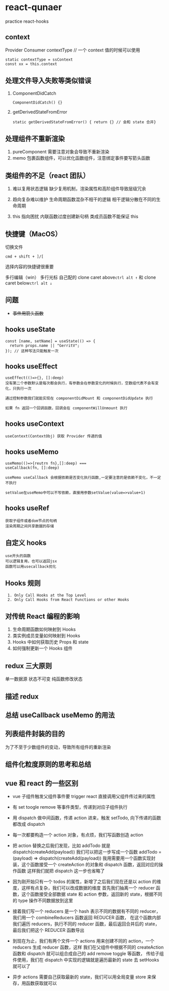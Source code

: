 # react-qunaer

practice react-hooks

## context

Provider
Consumer
contextType // 一个 context 值的时候可以使用

    static contextType = ssContext
    const xx = this.context

## 处理文件导入失败等类似错误

1.  ComponentDidCatch

        ComponentDidCatch() {}

2.  getDerivedStateFromError

        static getDerivedStateFromError() { return {} // 会和 state 合并}

## 处理组件不重新渲染

1. pureComponent 需要注意对象会导致不重新渲染
2. memo 包裹函数组件，可以优化函数组件，注意绑定事件要写箭头函数

## 类组件的不足（react 团队）

1. 难以复用状态逻辑
   缺少复用机制，渲染属性和高阶组件导致层级冗余

2. 趋向复杂难以维护
   生命周期函数混杂不相干的逻辑
   相干逻辑分散在不同的生命周期

3. this 指向困扰
   内联函数过度创建新句柄
   类成员函数不能保证 this

## 快捷键（MacOS）

切换文件

    cmd + shift + ]/[

选择内容的快捷键很重要

多行编辑（win）
多行光标 自己配的 clone caret above`ctrl alt ↑` 和 clone caret below`ctrl alt ↓`

## 问题

-   ~~事件用箭头函数~~

## hooks useState

    const [name, setName] = useState(() => {
      return props.name || "GerritV";
    }); // 这种写法只能触发一次

## hooks useEffect

    useEffect(()=>{}, []:deep)
    没有第二个参数默认是每次都会执行，有参数会在参数变化的时候执行，空数组代表不会有变化，只执行一次

    通过控制参数我们就能实现在 componentDidMount 和 componentDidUpdate 执行

    如果 fn 返回一个回调函数，回调会在 componentWillUnmount 执行

## hooks useContext

    useContext(ContextObj) 获取 Provider 传递的值

## hooks useMemo

    useMemo(()=>{reutrn fn},[]:deep) ===
    useCallback(fn, []:deep)

    useMemo useCallback 会根据依赖是否变化执行函数,一定要注意的是依赖不变化，不一定不执行

    setValue在useMemo中可以不写依赖，直接用参数setValue(value=>value+1)

## hooks useRef

    获取子组件或者dom节点的句柄
    渲染周期之间共享数据的存储

## 自定义 hooks

    use开头的函数
    可以逻辑复用，也可以返回jsx
    函数可以用usecallback优化

## Hooks 规则

     1. Only Call Hooks at the Top Level
     2. Only Call Hooks from React Functions or other Hooks

## 对传统 React 编程的影响

1. 生命周期函数如何映射到 Hooks
2. 类实例成员变量如何映射到 Hooks
3. Hooks 中如何获取历史 Props 和 state
4. 如何强制更新一个 Hooks 组件

## redux 三大原则

单一数据源
状态不可变
纯函数修改状态

## 描述 redux

## 总结 useCallback useMemo 的用法

## 列表组件封装的目的

为了不至于少数组件的变动，导致所有组件的重新渲染

## 组件化粒度原则的思考和总结

## vue 和 react 的一些区别

-   vue 子组件触发父组件事件要 trigger react 直接调用父组件传过来的属性

-   有 set toogle remove 等事件类型，传递到对应子组件执行
-   用 dispatch 做中间函数，传递 action 进来，触发 setTodo, 向下传递的函数都改成 dispatch
-   每一次都要构造一个 action 对象，有点烦，我们写函数创造 action
-   把 action 替换之后我们发现，比如 addTodo 就是 dispatch(createAdd(payload))
    我们可以把这一步写成一个函数 addTodo = (payload) => dispatch(createAdd(payload))
    我用需要用一个函数实现封装，这个函数接受一个 createAction 的对象和 dispatch 函数，返回对应的操作函数
    这样我们就把 dispatch 这一步也省略了
-   因为刚开始只有一个 todos 的属性，新增了之后我们现在还是以 action 的维度，这样有点复杂，我们可以改成数据的维度
    首先我们抽离一个 reducer 函数，这个函数接受全部数据 state 和 action 参数，返回新的 state，根据不同的 type 操作不同数据放到这里
-   接着我们写一个 reducers 是一个 hash 表示不同的数据有不同的 reducer，我们用一个 combineReducers 函数返回 REDUCER 函数，
    在这个函数内部我们遍历 reducers，执行不同的 reducer 函数，最后返回合并后的 state，最后我们把这个 REDUCER 函数导出
-   到现在为止，我们有两个文件一个 actions 用来创建不同的 action，一个 reducers 生成 reducer 函数，这样
    我们在父组件中根据不同的 createAction 函数和 dispatch 就可以组合成自己的 add remove toggle 等函数，
    传给子组件使用，我们在 dispatch 中实现的逻辑就是遍历最新的 state 去 setHooks 就可以了
-   异步 actions 需要自己获取最新的 state，我们可以用全局变量 store 来保存，用函数获取就可以
